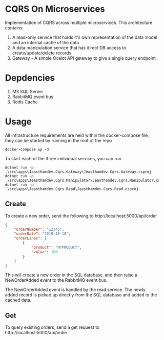 # CQRS On Microservices
Implementation of CQRS across multiple microservices. This architecture contains:

1. A read-only service that holds it's own representation of the data model and an internal cache of the data
2. A data manipulation service that has direct DB access to create/update/delete records
3. Gateway - A simple Ocelot API gateway to give a single query endpoint

# Depdencies
1. MS SQL Server
2. RabbitMQ event bus
3. Redis Cache

# Usage

All infrastructure requirements are held within the docker-compose file, they can be started by running in the root of the repo 

```
docker-compose up -d
```

To start each of the three individual services, you can run

```
dotnet run -p .\src\apps\Jeasthamdev.Cqrs.Gateway\Jeasthamdev.Cqrs.Gateway.csproj
dotnet run -p .\src\apps\Jeasthamdev.Cqrs.Manipulator\Jeasthamdev.Cqrs.Manipulator.csproj
dotnet run -p .\src\apps\Jeasthamdev.Cqrs.Read\Jeasthamdev.Cqrs.Read.csproj
```

## Create

To create a new order, send the following to http://localhost:5000/api/order

``` json
{
    "orderNumber": "12345",
    "orderDate": "2019-10-18",
    "orderLines": [
        {
        	"product": "MYPRODUCT",
        	"value": 100
        }
    ]
}
```

This will create a new order in the SQL database, and then raise a NewOrderAdded event to the RabbitMQ event bus.

The NewOrderAdded event is handled by the read service. The newly added record is picked up directly from the SQL database and added to the cached data.

## Get

To query existing orders, send a get request to http://localhost:5000/api/order